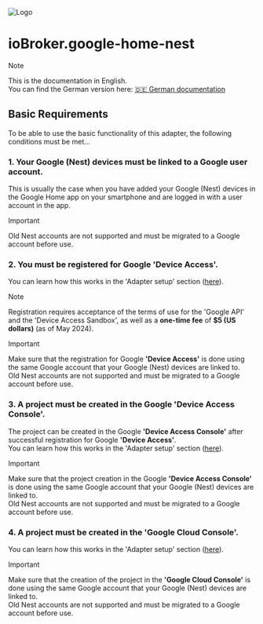 ![Logo](../../admin/google-home-nest.png)

# ioBroker.google-home-nest

> [!NOTE]
> This is the documentation in English.<br>
> You can find the German version here: [🇩🇪 German documentation](../de/requirements.md)

## Basic Requirements
To be able to use the basic functionality of this adapter, the following conditions must be met...

### 1. Your Google (Nest) devices must be linked to a Google user account.
  This is usually the case when you have added your Google (Nest) devices in the Google Home app on your smartphone and are logged in with a user account in the app.
  > [!IMPORTANT]
  > Old Nest accounts are not supported and must be migrated to a Google account before use.

### 2. You must be registered for Google **'Device Access'**.
  You can learn how this works in the 'Adapter setup' section ([here](adapter_setup.md)).
  > [!NOTE]
  > Registration requires acceptance of the terms of use for the 'Google API' and the 'Device Access Sandbox', as well as a **one-time fee** of **$5 (US dollars)** (as of May 2024).

  > [!IMPORTANT]
  > Make sure that the registration for Google **'Device Access'** is done using the same Google account that your Google (Nest) devices are linked to.<br>
  > Old Nest accounts are not supported and must be migrated to a Google account before use.

### 3. A project must be created in the Google **'Device Access Console'**.
  The project can be created in the Google **'Device Access Console'** after successful registration for Google **'Device Access'**.<br>
  You can learn how this works in the 'Adapter setup' section ([here](adapter_setup.md)).

  > [!IMPORTANT]
  > Make sure that the project creation in the Google **'Device Access Console'** is done using the same Google account that your Google (Nest) devices are linked to.<br>
  > Old Nest accounts are not supported and must be migrated to a Google account before use.

### 4. A project must be created in the **'Google Cloud Console'**.
  You can learn how this works in the 'Adapter setup' section ([here](adapter_setup.md)).

  > [!IMPORTANT]
  > Make sure that the creation of the project in the **'Google Cloud Console'** is done using the same Google account that your Google (Nest) devices are linked to.<br>
  > Old Nest accounts are not supported and must be migrated to a Google account before use.
